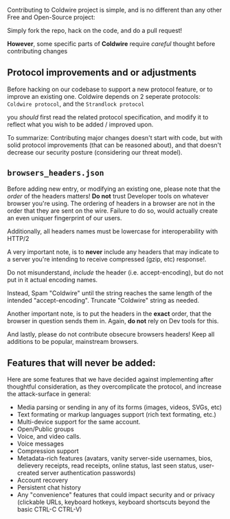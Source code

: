 Contributing to Coldwire project is simple, and is no different than any other Free and Open-Source project: 

Simply fork the repo, hack on the code, and do a pull request!

**However**, some specific parts of **Coldwire** require *careful* thought before contributing changes


## Protocol improvements and or adjustments
Before hacking on our codebase to support a new protocol feature, or to improve an existing one.
Coldwire depends on 2 seperate protocols: `Coldwire protocol`, and the `Strandlock protocol`

you *should* first read the related protocol specification, and modify it to reflect what you wish to be added / improved upon.

To summarize: Contributing major changes doesn't start with code, but with solid protocol improvements (that can be reasoned about), and that doesn't decrease our security posture (considering our threat model).


## `browsers_headers.json`
Before adding new entry, or modifying an existing one, please note that the *order* of the headers matters!
**Do not** trust Developer tools on whatever browser you're using. The ordering of headers in a browser are not in the order that they are sent on the wire. Failure to do so, would actually create an even uniquer fingerprint of our users.

Additionally, all headers names must be lowercase for interoperability with HTTP/2

A very important note, is to **never** include any headers that may indicate to a server you're intending to receive compressed (gzip, etc) response!.

Do not misunderstand, *include* the header (i.e. accept-encoding), but do not put in it actual encoding names. 

Instead, Spam "Coldwire" until the string reaches the same length of the intended "accept-encoding". Truncate "Coldwire" string as needed.

Another important note, is to put the headers in the **exact** order, that the browser in question sends them in. Again, **do not** rely on Dev tools for this.

And lastly, please do not contribute obsecure browsers headers! Keep all additions to be popular, mainstream browsers.


## Features that **will never be added**:
Here are some features that we have decided against implementing after thoughtful consideration, as they overcomplicate the protocol, and increase the attack-surface in general:
- Media parsing or sending in any of its forms (images, videos, SVGs, etc)
- Text formating or markup languages support (rich text formating, etc.)
- Multi-device support for the same account.
- Open/Public groups
- Voice, and video calls.
- Voice messages
- Compression support
- Metadata-rich features (avatars, vanity server-side usernames, bios, delievery receipts, read receipts, online status, last seen status, user-created server authentication passwords)
- Account recovery
- Persistent chat history
- Any "convenience" features that could impact security and or privacy (clickable URLs, keyboard hotkeys, keyboard shortscuts beyond the basic CTRL-C CTRL-V) 
